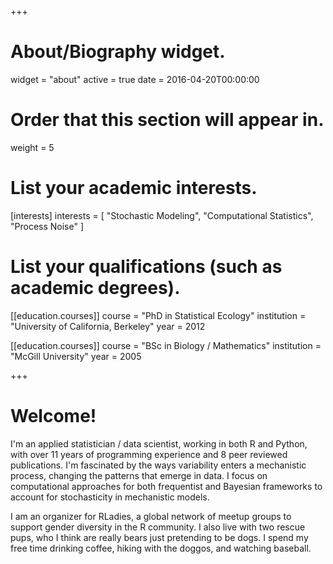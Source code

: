 +++
# About/Biography widget.
widget = "about"
active = true
date = 2016-04-20T00:00:00

# Order that this section will appear in.
weight = 5

# List your academic interests.
[interests]
  interests = [
    "Stochastic Modeling",
    "Computational Statistics",
    "Process Noise"
  ]

# List your qualifications (such as academic degrees).
[[education.courses]]
  course = "PhD in Statistical Ecology"
  institution = "University of California, Berkeley"
  year = 2012

[[education.courses]]
  course = "BSc in Biology / Mathematics"
  institution = "McGill University"
  year = 2005
 
+++

# Welcome!

I'm an applied statistician / data scientist, working in both R and Python, with over 11 years of programming experience and 8 peer reviewed publications. I'm fascinated by the ways variability enters a mechanistic process, changing the patterns that emerge in data. I focus on computational approaches for both frequentist and Bayesian frameworks to account for stochasticity in mechanistic models. 

I am an organizer for RLadies, a global network of meetup groups to support gender diversity in the R community. I also live with two rescue pups, who I think are really bears just pretending to be dogs. I spend my free time drinking coffee, hiking with the doggos, and watching baseball.
